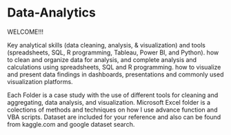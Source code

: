 # Data-Analytics
WELCOME!!!

Key analytical skills (data cleaning, analysis, & visualization) and tools (spreadsheets, SQL, R programming, Tableau, Power BI, and Python).
how to clean and organize data for analysis, and complete analysis and calculations using spreadsheets, SQL and R programming.
how to visualize and present data findings in dashboards, presentations and commonly used visualization platforms.


Each Folder is a case study with the use of different tools for cleaning and aggregating, data analysis, and visualization. 
Microsoft Excel folder is a colections of methods and techniques on how I use advance function and VBA scripts.
Dataset are included for your reference and also can be found from kaggle.com and google dataset search.
